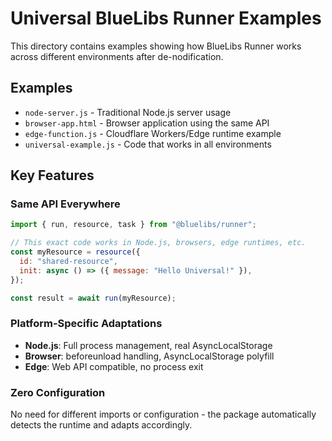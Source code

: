 # Universal BlueLibs Runner Examples

This directory contains examples showing how BlueLibs Runner works across different environments after de-nodification.

## Examples

- `node-server.js` - Traditional Node.js server usage
- `browser-app.html` - Browser application using the same API
- `edge-function.js` - Cloudflare Workers/Edge runtime example
- `universal-example.js` - Code that works in all environments

## Key Features

### Same API Everywhere

```javascript
import { run, resource, task } from "@bluelibs/runner";

// This exact code works in Node.js, browsers, edge runtimes, etc.
const myResource = resource({
  id: "shared-resource",
  init: async () => ({ message: "Hello Universal!" }),
});

const result = await run(myResource);
```

### Platform-Specific Adaptations

- **Node.js**: Full process management, real AsyncLocalStorage
- **Browser**: beforeunload handling, AsyncLocalStorage polyfill
- **Edge**: Web API compatible, no process exit

### Zero Configuration

No need for different imports or configuration - the package automatically detects the runtime and adapts accordingly.
